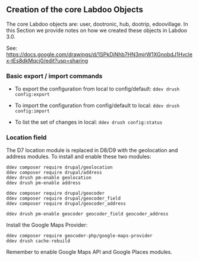 ## Creation of the core Labdoo Objects

The core Labdoo objects are: user, dootronic, hub, dootrip, edoovillage. 
In this Section we provide notes on how we created these objects in Labdoo 3.0.

See: https://docs.google.com/drawings/d/1SPkDiNhb7HN3mjrW1XGnobdJ1Hvclex-tEs8dkMqcj0/edit?usp=sharing

### Basic export / import commands

- To export the configuration from local to config/default: `ddev drush config:export`

- To import the configuration from config/default to local: `ddev drush config:import`

- To list the set of changes in local: `ddev drush config:status` 

### Location field

The D7 location module is replaced in D8/D9 with the geolocation and address modules.
To install and enable these two modules:

```
ddev composer require drupal/geolocation
ddev composer require drupal/address
ddev drush pm-enable geolocation
ddev drush pm-enable address

ddev composer require drupal/geocoder
ddev composer require drupal/geocoder_field
ddev composer require drupal/geocoder_address

ddev drush pm-enable geocoder geocoder_field geocoder_address
```

Install the Google Maps Provider:

```
ddev composer require geocoder-php/google-maps-provider
ddev drush cache-rebuild
```

Remember to enable Google Maps API and Google Places modules.
